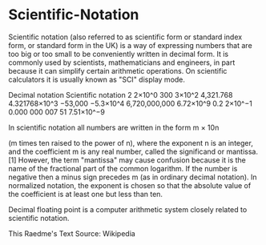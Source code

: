 # Scientific-Notation

Scientific notation (also referred to as scientific form or standard index form, or standard form in the UK) is a way of expressing numbers that are too big or too small to be conveniently written in decimal form. It is commonly used by scientists, mathematicians and engineers, in part because it can simplify certain arithmetic operations. On scientific calculators it is usually known as "SCI" display mode.

Decimal notation 	Scientific notation
2 	              2×10^0
300 	            3×10^2
4,321.768 	      4.321768×10^3
−53,000 	        −5.3×10^4
6,720,000,000 	  6.72×10^9
0.2 	            2×10^−1
0.000 000 007 51 	7.51×10^−9

In scientific notation all numbers are written in the form
    m × 10n

(m times ten raised to the power of n), where the exponent n is an integer, and the coefficient m is any real number, called the significand or mantissa.[1] However, the term "mantissa" may cause confusion because it is the name of the fractional part of the common logarithm. If the number is negative then a minus sign precedes m (as in ordinary decimal notation). In normalized notation, the exponent is chosen so that the absolute value of the coefficient is at least one but less than ten.

Decimal floating point is a computer arithmetic system closely related to scientific notation. 

This Raedme's Text Source: Wikipedia
